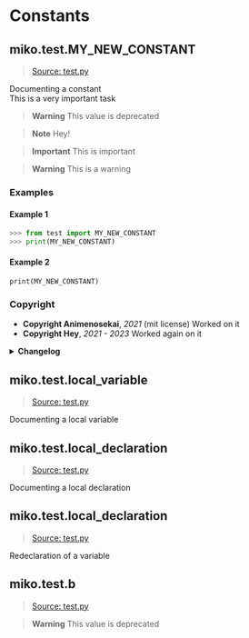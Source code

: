 # Constants

## miko.test.**MY_NEW_CONSTANT**

> [Source: test.py](test.py#L11-L11)

Documenting a constant  
This is a very important task

> **Warning**
> This value is deprecated

> **Note**
> Hey!

> **Important**
> This is important

> **Warning**
> This is a warning

### Examples

#### Example 1

```python
>>> from test import MY_NEW_CONSTANT
>>> print(MY_NEW_CONSTANT)
```

#### Example 2

`print(MY_NEW_CONSTANT)`

### Copyright

- **Copyright Animenosekai**, *2021* (mit license)
Worked on it
- **Copyright Hey**, *2021 - 2023*
Worked again on it

<details>
    <summary><b>Changelog</b></summary>
    <ul>
        <li><b>2.0</b>: Became deprecated, use `new_func` instead</li>
<li><b>1.4</b>: New default string</li>
<li><b>0.6</b>: Raises ImportError instead of RuntimeError</li>
    </ul>
</details>

## miko.test.**local_variable**

> [Source: test.py](test.py#L91-L91)

Documenting a local variable

## miko.test.**local_declaration**

> [Source: test.py](test.py#L93-L93)

Documenting a local declaration

## miko.test.**local_declaration**

> [Source: test.py](test.py#L95-L95)

Redeclaration of a variable

## miko.test.**b**

> [Source: test.py](test.py#L107-L107)

> **Warning**
> This value is deprecated
